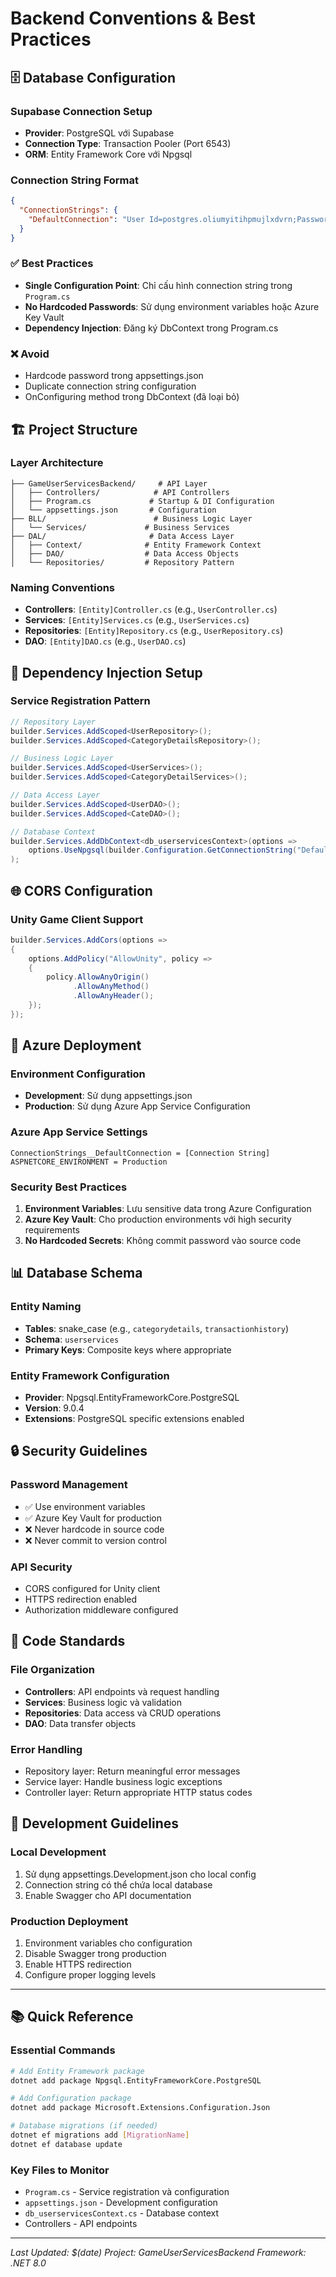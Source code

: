 # Backend Conventions & Best Practices

## 🗄️ Database Configuration

### Supabase Connection Setup
- **Provider**: PostgreSQL với Supabase
- **Connection Type**: Transaction Pooler (Port 6543)
- **ORM**: Entity Framework Core với Npgsql

### Connection String Format
```json
{
  "ConnectionStrings": {
    "DefaultConnection": "User Id=postgres.oliumyitihpmujlxdvrn;Password=[YOUR-PASSWORD];Server=aws-1-ap-southeast-1.pooler.supabase.com;Port=6543;Database=postgres"
  }
}
```

### ✅ Best Practices
- **Single Configuration Point**: Chỉ cấu hình connection string trong `Program.cs`
- **No Hardcoded Passwords**: Sử dụng environment variables hoặc Azure Key Vault
- **Dependency Injection**: Đăng ký DbContext trong Program.cs

### ❌ Avoid
- Hardcode password trong appsettings.json
- Duplicate connection string configuration
- OnConfiguring method trong DbContext (đã loại bỏ)

## 🏗️ Project Structure

### Layer Architecture
```
├── GameUserServicesBackend/     # API Layer
│   ├── Controllers/            # API Controllers
│   ├── Program.cs             # Startup & DI Configuration
│   └── appsettings.json       # Configuration
├── BLL/                        # Business Logic Layer
│   └── Services/             # Business Services
├── DAL/                       # Data Access Layer
│   ├── Context/              # Entity Framework Context
│   ├── DAO/                  # Data Access Objects
│   └── Repositories/         # Repository Pattern
```

### Naming Conventions
- **Controllers**: `[Entity]Controller.cs` (e.g., `UserController.cs`)
- **Services**: `[Entity]Services.cs` (e.g., `UserServices.cs`)
- **Repositories**: `[Entity]Repository.cs` (e.g., `UserRepository.cs`)
- **DAO**: `[Entity]DAO.cs` (e.g., `UserDAO.cs`)

## 🔧 Dependency Injection Setup

### Service Registration Pattern
```csharp
// Repository Layer
builder.Services.AddScoped<UserRepository>();
builder.Services.AddScoped<CategoryDetailsRepository>();

// Business Logic Layer
builder.Services.AddScoped<UserServices>();
builder.Services.AddScoped<CategoryDetailServices>();

// Data Access Layer
builder.Services.AddScoped<UserDAO>();
builder.Services.AddScoped<CateDAO>();

// Database Context
builder.Services.AddDbContext<db_userservicesContext>(options =>
    options.UseNpgsql(builder.Configuration.GetConnectionString("DefaultConnection"))
);
```

## 🌐 CORS Configuration

### Unity Game Client Support
```csharp
builder.Services.AddCors(options =>
{
    options.AddPolicy("AllowUnity", policy =>
    {
        policy.AllowAnyOrigin()
              .AllowAnyMethod()
              .AllowAnyHeader();
    });
});
```

## 🚀 Azure Deployment

### Environment Configuration
- **Development**: Sử dụng appsettings.json
- **Production**: Sử dụng Azure App Service Configuration

### Azure App Service Settings
```
ConnectionStrings__DefaultConnection = [Connection String]
ASPNETCORE_ENVIRONMENT = Production
```

### Security Best Practices
1. **Environment Variables**: Lưu sensitive data trong Azure Configuration
2. **Azure Key Vault**: Cho production environments với high security requirements
3. **No Hardcoded Secrets**: Không commit password vào source code

## 📊 Database Schema

### Entity Naming
- **Tables**: snake_case (e.g., `categorydetails`, `transactionhistory`)
- **Schema**: `userservices`
- **Primary Keys**: Composite keys where appropriate

### Entity Framework Configuration
- **Provider**: Npgsql.EntityFrameworkCore.PostgreSQL
- **Version**: 9.0.4
- **Extensions**: PostgreSQL specific extensions enabled

## 🔒 Security Guidelines

### Password Management
- ✅ Use environment variables
- ✅ Azure Key Vault for production
- ❌ Never hardcode in source code
- ❌ Never commit to version control

### API Security
- CORS configured for Unity client
- HTTPS redirection enabled
- Authorization middleware configured

## 📝 Code Standards

### File Organization
- **Controllers**: API endpoints và request handling
- **Services**: Business logic và validation
- **Repositories**: Data access và CRUD operations
- **DAO**: Data transfer objects

### Error Handling
- Repository layer: Return meaningful error messages
- Service layer: Handle business logic exceptions
- Controller layer: Return appropriate HTTP status codes

## 🧪 Development Guidelines

### Local Development
1. Sử dụng appsettings.Development.json cho local config
2. Connection string có thể chứa local database
3. Enable Swagger cho API documentation

### Production Deployment
1. Environment variables cho configuration
2. Disable Swagger trong production
3. Enable HTTPS redirection
4. Configure proper logging levels

---

## 📚 Quick Reference

### Essential Commands
```bash
# Add Entity Framework package
dotnet add package Npgsql.EntityFrameworkCore.PostgreSQL

# Add Configuration package
dotnet add package Microsoft.Extensions.Configuration.Json

# Database migrations (if needed)
dotnet ef migrations add [MigrationName]
dotnet ef database update
```

### Key Files to Monitor
- `Program.cs` - Service registration và configuration
- `appsettings.json` - Development configuration
- `db_userservicesContext.cs` - Database context
- Controllers - API endpoints

---

*Last Updated: $(date)*
*Project: GameUserServicesBackend*
*Framework: .NET 8.0*
